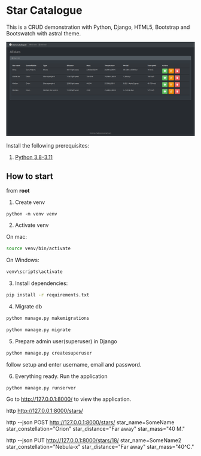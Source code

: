 # Star Catalogue

This is a CRUD demonstration with Python, Django, HTML5, Bootstrap and Bootswatch with astral theme.

![plot](https://github.com/D-pyt/Python-CRUD-django/blob/master/stars/static/images/homepage.png?raw=true)



Install the following prerequisites:

1. [Python 3.8-3.11](https://www.python.org/downloads/)



## How to start

from **root**

1. Create venv

```
python -m venv venv
```
2. Activate venv

On mac:
```bash
source venv/bin/activate
```

On Windows:
```bash
venv\scripts\activate
```

3. Install dependencies:

```bash
pip install -r requirements.txt
```

4. Migrate db

```bash
python manage.py makemigrations
```
```bash
python manage.py migrate
```

5. Prepare admin user(superuser) in Django

```bash
python manage.py createsuperuser
```

follow setup and enter username, email and password.

6. Everything ready. Run the application

```bash
python manage.py runserver
```

Go to http://127.0.0.1:8000/ to view the application.

http http://127.0.0.1:8000/stars/

http --json POST http://127.0.0.1:8000/stars/  star_name=SomeName star_constellation="Orion" star_distance="Far away" star_mass="40 M."

http --json PUT http://127.0.0.1:8000/stars/18/ star_name=SomeName2 star_constellation="Nebula-x" star_distance="Far away" star_mass="40^C."

